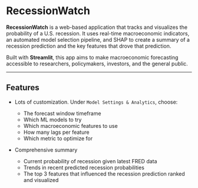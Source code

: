 # RecessionWatch

**RecessionWatch** is a web-based application that tracks and visualizes the probability of a U.S. recession. It uses real-time macroeconomic indicators, an automated model selection pipeline, and SHAP to create a summary of a recession prediction and the key features that drove that prediction.

Built with **Streamlit**, this app aims to make macroeconomic forecasting accessible to researchers, policymakers, investors, and the general public.

---

## Features

- Lots of customization. Under `Model Settings & Analytics`, choose:
  - The forecast window timeframe
  - Which ML models to try
  - Which macroeconomic features to use
  - How many lags per feature
  - Which metric to optimize for

- Comprehensive summary
  - Current probability of recession given latest FRED data
  - Trends in recent predicted recession probabilities
  - The top 3 features that influenced the recession prediction ranked and visualized